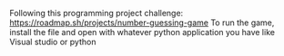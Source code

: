 Following this programming project challenge: https://roadmap.sh/projects/number-guessing-game
To run the game, install the file and open with whatever python application you have like Visual studio or python

